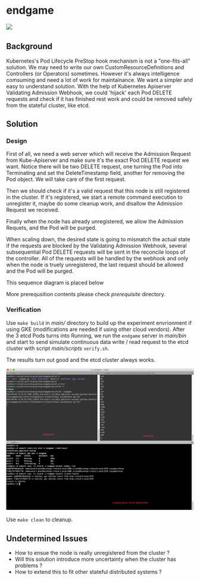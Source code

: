 # endgame
![](https://goreportcard.com/badge/github.com/mlycore/endgame)

## Background

Kubernetes's Pod Lifecycle PreStop hook mechanism is not a "one-fits-all" solution. We may need to write our own CustomResourceDefinitions and Controllers (or Operators) sometimes. However it's always intelligence comsuming and need a lot of work for maintainance. We want a simpler and easy to understand solution. With the help of Kubernetes Apiserver Validating Admission Webhook, we could 'hijack' each Pod DELETE requests and check if it has finished rest work and could be removed safely from the stateful cluster, like etcd.

## Solution

### Design 

First of all, we need a web server which will receive the Admission Request from Kube-Apiserver and make sure it's the exact Pod DELETE request we want. Notice there will be two DELETE request, one turning the Pod into Terminating and set the DeleteTimestamp field, another for removing the Pod object. We will take care of the first request. 

Then we should check if it's a valid request that this node is still registered in the cluster. If it's registered, we start a remote command execution to unregister it, maybe do some cleanup work, and disallow the Admission Request we received.

Finally when the node has already unregistered, we allow the Admission Requets, and the Pod will be purged.

When scaling down, the desired state is going to mismatch the actual state if the requests are blocked by the Validating Admission Webhook, several subsequential Pod DELETE requests will be sent in the reconcile loops of the controller. All of the requests will be handled by the webhook and only when the node is truely unregistered, the last request should be allowed and the Pod will be purged. 

This sequence diagram is placed below
![]()

More prerequsition contents please check *prerequisite* directory.

### Verification

Use `make build` in *main/* directory to build up the experiment envrionment if using GKE (modifications are needed if using other cloud vendors). After the 3 etcd Pods turns into Running, we run the `endgame` server in *main/bin* and start to send simulate continuous data write / read request to the etcd cluster with script *main/scripts* `verify.sh`.

The results turn out good and the etcd cluster always works.

![](https://github.com/mlycore/endgame/blob/master/pics/result.png)

Use `make clean` to cleanup.

## Undetermined Issues

* How to ensue the node is really unregistered from the cluster ?
* Will this solution introduce more uncertainty when the cluster has problems ?
* How to extend this to fit other stateful distributed systems ?
